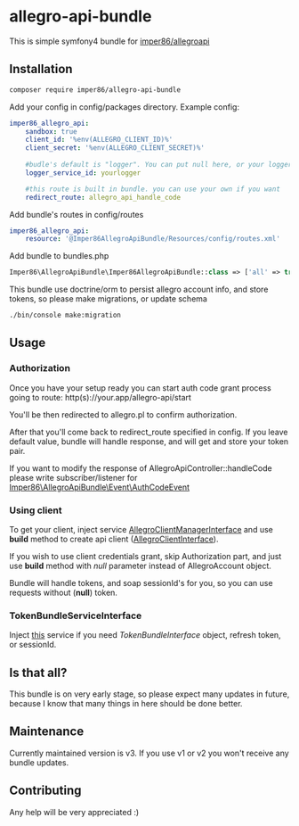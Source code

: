 # allegro-api-bundle
This is simple symfony4 bundle for [imper86/allegroapi](https://github.com/imper86/allegroapi)

## Installation
```sh
composer require imper86/allegro-api-bundle
```

Add your config in config/packages directory. Example config:
```yaml
imper86_allegro_api:
    sandbox: true
    client_id: '%env(ALLEGRO_CLIENT_ID)%'
    client_secret: '%env(ALLEGRO_CLIENT_SECRET)%'
    
    #budle's default is "logger". You can put null here, or your logger service
    logger_service_id: yourlogger

    #this route is built in bundle. you can use your own if you want
    redirect_route: allegro_api_handle_code
```

Add bundle's routes in config/routes
```yaml
imper86_allegro_api:
    resource: '@Imper86AllegroApiBundle/Resources/config/routes.xml'
```

Add bundle to bundles.php
```php
Imper86\AllegroApiBundle\Imper86AllegroApiBundle::class => ['all' => true],
```

This bundle use doctrine/orm to persist allegro account info, and
store tokens, so please make migrations, or update schema

```sh
./bin/console make:migration
``` 

## Usage

### Authorization
Once you have your setup ready you can start auth code grant process
going to route: http(s)://your.app/allegro-api/start

You'll be then redirected to allegro.pl to confirm authorization.

After that you'll come back to redirect_route specified in config.
If you leave default value, bundle will handle response, and will
get and store your token pair.

If you want to modify the response of AllegroApiController::handleCode
please write subscriber/listener for 
[Imper86\AllegroApiBundle\Event\AuthCodeEvent](src/Event/AuthCodeEvent.php)

### Using client
To get your client, inject service 
[AllegroClientManagerInterface](src/Manager/AllegroClientManagerInterface.php)
and use **build** method to create api client 
([AllegroClientInterface](src/Service/AllegroClientInterface.php)).

If you wish to use client credentials grant, skip Authorization part, and
just use **build** method with *null* parameter instead of AllegroAccount 
object.

Bundle will handle tokens, and soap sessionId's for you, so you can use
requests without (**null**) token.

### TokenBundleServiceInterface
Inject [this](src/Service/TokenBundleServiceInterface.php) service if you 
need *TokenBundleInterface* object, refresh token, or sessionId.

## Is that all?
This bundle is on very early stage, so please expect many updates
in future, because I know that many things in here should be done better.

## Maintenance
Currently maintained version is v3.
If you use v1 or v2 you won't receive any bundle updates.

## Contributing
Any help will be very appreciated :)
